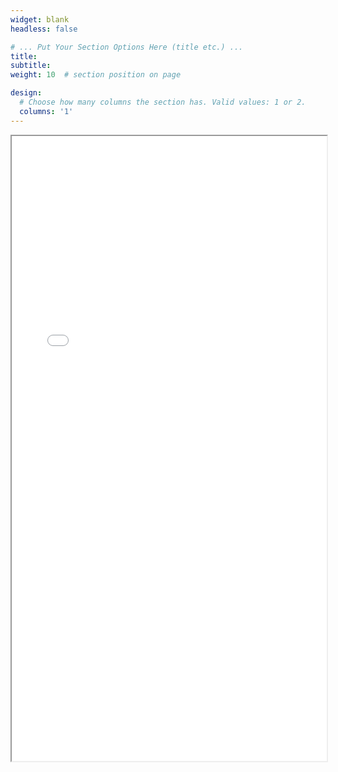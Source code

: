 ```yaml
---
widget: blank
headless: false

# ... Put Your Section Options Here (title etc.) ...
title: 
subtitle:
weight: 10  # section position on page

design:
  # Choose how many columns the section has. Valid values: 1 or 2.
  columns: '1'
---
```


<iframe src="/uploads/TawaunLucasCV_FULL.pdf" width="100%" height="1000px" border="none"></iframe>
